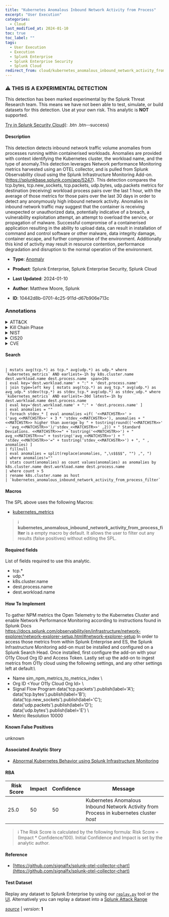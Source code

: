 ```yaml
---
title: "Kubernetes Anomalous Inbound Network Activity from Process"
excerpt: "User Execution"
categories:
  - Cloud
last_modified_at: 2024-01-10
toc: true
toc_label: ""
tags:
  - User Execution
  - Execution
  - Splunk Enterprise
  - Splunk Enterprise Security
  - Splunk Cloud
redirect_from: cloud/kubernetes_anomalous_inbound_network_activity_from_process/
---
```


### :warning: THIS IS A EXPERIMENTAL DETECTION
This detection has been marked experimental by the Splunk Threat Research team. This means we have not been able to test, simulate, or build datasets for this detection. Use at your own risk. This analytic is **NOT** supported.


[Try in Splunk Security Cloud](https://www.splunk.com/en_us/cyber-security.html){: .btn .btn--success}

#### Description

This detection detects inbound network traffic volume anomalies from processes running within containerised workloads. Anomalies are provided with context identifying the Kubernetes cluster, the workload name, and the type of anomaly.This detection leverages Network performance Monitoring metrics harvested using an OTEL collector, and is pulled from Splunk Observability cloud using the Splunk Infrastructure Monitoring Add-on. (https://splunkbase.splunk.com/app/5247). This detection compares the tcp.bytes, tcp.new_sockets, tcp.packets, udp.bytes, udp.packets metrics for destination (receiving) workload process pairs over the last 1 hour, with the average of those metrics for those pairs over the last 30 days in order to detect any anonymously high inbound network activity. Anomalies in inbound network traffic may suggest that the container is receiving unexpected or unauthorized data, potentially indicative of a breach, a vulnerability exploitation attempt, an attempt to overload the service, or propagation of malware. Successful compromise of a containerised application resulting in the ability to upload data, can result in installation of command and control software or other malware, data integrity damage, container escape, and further compromise of the environment. Additionally this kind of activity may result in resource contention, performance degradation and disruption to the normal operation of the environment.

- **Type**: [Anomaly](https://github.com/splunk/security_content/wiki/Detection-Analytic-Types)
- **Product**: Splunk Enterprise, Splunk Enterprise Security, Splunk Cloud

- **Last Updated**: 2024-01-10
- **Author**: Matthew Moore, Splunk
- **ID**: 10442d8b-0701-4c25-911d-d67b906e713c

### Annotations
<details>
  <summary>ATT&CK</summary>

<div markdown="1">

#### [ATT&CK](https://attack.mitre.org/)

| ID          | Technique   | Tactic         |
| ----------- | ----------- |--------------- |
| [T1204](https://attack.mitre.org/techniques/T1204/) | User Execution | Execution |

</div>
</details>


<details>
  <summary>Kill Chain Phase</summary>

<div markdown="1">

* Installation


</div>
</details>


<details>
  <summary>NIST</summary>

<div markdown="1">

* DE.AE



</div>
</details>

<details>
  <summary>CIS20</summary>

<div markdown="1">

* CIS 13



</div>
</details>

<details>
  <summary>CVE</summary>

<div markdown="1">


</div>
</details>


#### Search

```

| mstats avg(tcp.*) as tcp.* avg(udp.*) as udp.* where `kubernetes_metrics` AND earliest=-1h by k8s.cluster.name dest.workload.name dest.process.name  span=10s 
| eval key='dest.workload.name' + ":" + 'dest.process.name' 
| join type=left key [ mstats avg(tcp.*) as avg_tcp.* avg(udp.*) as avg_udp.* stdev(tcp.*) as stdev_tcp.* avg(udp.*) as stdev_udp.* where `kubernetes_metrics` AND earliest=-30d latest=-1h by dest.workload.name dest.process.name 
| eval key='dest.workload.name' + ":" + 'dest.process.name' ] 
| eval anomalies = "" 
| foreach stdev_* [ eval anomalies =if( '<<MATCHSTR>>' > ('avg_<<MATCHSTR>>' + 3 * 'stdev_<<MATCHSTR>>'), anomalies + "<<MATCHSTR>> higher than average by " + tostring(round(('<<MATCHSTR>>' - 'avg_<<MATCHSTR>>')/'stdev_<<MATCHSTR>>' ,2)) + " Standard Deviations. <<MATCHSTR>>=" + tostring('<<MATCHSTR>>') + " avg_<<MATCHSTR>>=" + tostring('avg_<<MATCHSTR>>') + " 'stdev_<<MATCHSTR>>'=" + tostring('stdev_<<MATCHSTR>>') + ", " , anomalies) ] 
| fillnull 
| eval anomalies = split(replace(anomalies, ",\s$$$$", "") ,", ") 
| where anomalies!="" 
| stats count(anomalies) as count values(anomalies) as anomalies by k8s.cluster.name dest.workload.name dest.process.name 
| where count > 5 
| rename k8s.cluster.name as host 
| `kubernetes_anomalous_inbound_network_activity_from_process_filter` 
```

#### Macros
The SPL above uses the following Macros:
* [kubernetes_metrics](https://github.com/splunk/security_content/blob/develop/macros/kubernetes_metrics.yml)

> :information_source:
> **kubernetes_anomalous_inbound_network_activity_from_process_filter** is a empty macro by default. It allows the user to filter out any results (false positives) without editing the SPL.



#### Required fields
List of fields required to use this analytic.
* tcp.*
* udp.*
* k8s.cluster.name
* dest.process.name
* dest.workload.name



#### How To Implement
To gather NPM metrics the Open Telemetry to the Kubernetes Cluster and enable Network Performance Monitoring according to instructions found in Splunk Docs https://docs.splunk.com/observability/en/infrastructure/network-explorer/network-explorer-setup.html#network-explorer-setup In order to access those metrics from within Splunk Enterprise and ES, the Splunk Infrastructure Monitoring add-on must be installed and configured on a Splunk Search Head.  Once installed, first configure the add-on with your O11y Cloud Org ID and Access Token. Lastly set up the add-on to ingest metrics from O11y cloud using the following settings, and any other settings left at default:\
* Name sim_npm_metrics_to_metrics_index \
* Org ID &lt;Your O11y Cloud Org Id&gt; \
* Signal Flow Program data(&#39;tcp.packets&#39;).publish(label=&#39;A&#39;); data(&#39;tcp.bytes&#39;).publish(label=&#39;B&#39;); data(&#39;tcp.new_sockets&#39;).publish(label=&#39;C&#39;); data(&#39;udp.packets&#39;).publish(label=&#39;D&#39;); data(&#39;udp.bytes&#39;).publish(label=&#39;E&#39;) \
* Metric Resolution 10000
#### Known False Positives
unknown

#### Associated Analytic Story
* [Abnormal Kubernetes Behavior using Splunk Infrastructure Monitoring](/stories/abnormal_kubernetes_behavior_using_splunk_infrastructure_monitoring)




#### RBA

| Risk Score  | Impact      | Confidence   | Message      |
| ----------- | ----------- |--------------|--------------|
| 25.0 | 50 | 50 | Kubernetes Anomalous Inbound Network Activity from Process in kubernetes cluster $host$ |


> :information_source:
> The Risk Score is calculated by the following formula: Risk Score = (Impact * Confidence/100). Initial Confidence and Impact is set by the analytic author.


#### Reference

* [https://github.com/signalfx/splunk-otel-collector-chart](https://github.com/signalfx/splunk-otel-collector-chart)



#### Test Dataset
Replay any dataset to Splunk Enterprise by using our [`replay.py`](https://github.com/splunk/attack_data#using-replaypy) tool or the [UI](https://github.com/splunk/attack_data#using-ui).
Alternatively you can replay a dataset into a [Splunk Attack Range](https://github.com/splunk/attack_range#replay-dumps-into-attack-range-splunk-server)




[*source*](https://github.com/splunk/security_content/tree/develop/detections/cloud/kubernetes_anomalous_inbound_network_activity_from_process.yml) \| *version*: **1**